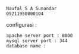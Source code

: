 ```
Naufal S A Sunandar  
05211950000104
```

configurasi :
```
apache server port : 8000
mysql server port : 344
database name :
```

